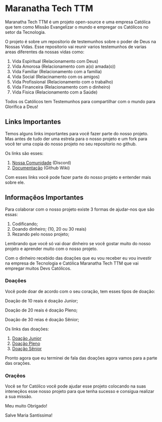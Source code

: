 # Maranatha Tech TTM

Maranatha Tech TTM é um projeto open-source e uma empresa Católica que tem como Missão Evangelizar o mundo e empregar os Católicos no setor da Tecnologia.

O projeto é sobre um repositorio de testemunhos sobre o poder de Deus na Nossas Vidas. Esse repositorio vai reunir varios testemunhos de varias areas diferentes da nossas vidas como:

1. Vida Espiritual (Relacionamento com Deus)
2. Vida Amorosa (Relacionamento com a(o) amada(o))
3. Vida Familiar (Relacionamento com a familia)
4. Vida Social (Relacinamento com os amigos)
5. Vida Profissional (Relacionamento com o trabalho)
6. Vida Financeira (Relacionamento com o dinheiro)
7. Vida Fisica (Relacionamento com a Saúde)

Todos os Católicos tem Testemunhos para compartilhar com o mundo para Glorifica a Deus!

## Links Importantes

Temos alguns links importantes para você fazer parte do nosso projeto. Mas antes de tudo der uma estrela para o nosso projeto e um fork para você ter uma copia do nosso projeto no seu repositorio no github.

Os links são esses:

1. [Nossa Comunidade](https://discord.gg/PkkxbE4U) (Discord)
2. [Documentação](https://github.com/Ninho12/Maranatha-Tech-TTM/wiki) (Github Wiki)

Com esses links você pode fazer parte do nosso projeto e entender mais sobre ele.


## Informaçẽos Importantes

Para colaborar com o nosso projeto existe 3 formas de ajudar-nos que são essas:

1. Codificando;
2. Doando dinheiro; (10, 20 ou 30 reais)
3. Rezando pelo nosso projeto;

Lembrando que você só vai doar dinheiro se você gostar muito do nosso projeto e aprender muito com o nosso projeto.

Com o dinheiro recebido das doações que eu vou receber eu vou investir na empresa de Tecnologia e Católica Maranatha Tech TTM que vai empregar muitos Devs Católicos.


### Doações

Você pode doar de acordo com o seu coração, tem esses tipos de doação:

Doação de 10 reais é doação Junior;

Doação de 20 reais é doação Pleno;

Doação de 30 reias é doação Sênior;

Os links das doações:

1. [Doação Junior](https://pag.ae/7Y-1NQ2M7)
2. [Doação Pleno](https://pag.ae/7Y-1Q6D68)
3. [Doação Sênior](https://pag.ae/7Y-1Rm3cP)

Pronto agora que eu terminei de fala das doações agora vamos para a parte das orações.

### Oraçẽos

Você se for Católico você pode ajudar esse projeto colocando na suas inteneçẽos esse nosso projeto para que tenha sucesso e consigua realizar a sua missão.

Meu muito Obrigado!

Salve Maria Santissima!
